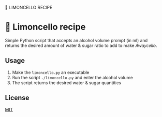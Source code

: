 🍋 LIMONCELLO RECIPE
# 🍋 Limoncello recipe

Simple Python script that accepts an alcohol volume prompt (in ml) and returns the desired amount of water & sugar ratio to add to make _Awaycello_.

## Usage

1. Make the `limoncello.py` an executable
2. Run the script `./limoncello.py` and enter the alcohol volume
3. The script returns the desired water & sugar quantities

## License

[MIT](https://choosealicense.com/licenses/mit/)